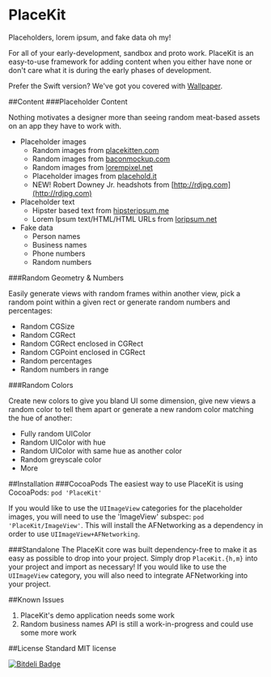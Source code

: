 PlaceKit
========

Placeholders, lorem ipsum, and fake data oh my!

For all of your early-development, sandbox and proto work. PlaceKit is an easy-to-use framework for adding content when you either have none or don't care what it is during the early phases of development.

Prefer the Swift version? We've got you covered with [Wallpaper](https://github.com/enmiller/Wallpaper).

##Content
###Placeholder Content

Nothing motivates a designer more than seeing random meat-based assets on an app they have to work with.

- Placeholder images
    - Random images from [placekitten.com](http://placekitten.com)
    - Random images from [baconmockup.com](http://baconmockup.com)
    - Random images from [lorempixel.net](http://lorempixel.com)
    - Placeholder images from [placehold.it](http://placehold.it)
    - NEW! Robert Downey Jr. headshots from [http://rdjpg.com](http://rdjpg.com)
- Placeholder text
    - Hipster based text from [hipsteripsum.me](http://hipsteripsum.me)
    - Lorem Ipsum text/HTML/HTML URLs from [loripsum.net](http://loripsum.net)
- Fake data
    - Person names
    - Business names
    - Phone numbers
    - Random numbers

###Random Geometry & Numbers

Easily generate views with random frames within another view, pick a random point within a given rect or generate random numbers and percentages:

- Random CGSize
- Random CGRect
- Random CGRect enclosed in CGRect
- Random CGPoint enclosed in CGRect
- Random percentages
- Random numbers in range

###Random Colors

Create new colors to give you bland UI some dimension, give new views a random color to tell them apart or generate a new random color matching the hue of another:

- Fully random UIColor
- Random UIColor with hue
- Random UIColor with same hue as another color
- Random greyscale color
- More

##Installation
###CocoaPods
The easiest way to use PlaceKit is using CocoaPods: `pod 'PlaceKit'`

If you would like to use the `UIImageView` categories for the placeholder images, you will need to use the 'ImageView' subspec: `pod 'PlaceKit/ImageView'`. This will install the AFNetworking as a dependency in order to use `UIImageView+AFNetworking`.

###Standalone
The PlaceKit core was built dependency-free to make it as easy as possible to drop into your project. Simply drop `PlaceKit.{h,m}` into your project and import as necessary! If you would like to use the `UIImageView` category, you will also need to integrate AFNetworking into your project.

##Known Issues

1. PlaceKit's demo application needs some work
2. Random business names API is still a work-in-progress and could use some more work

##License
Standard MIT license


[![Bitdeli Badge](https://d2weczhvl823v0.cloudfront.net/larsacus/placekit/trend.png)](https://bitdeli.com/free "Bitdeli Badge")
